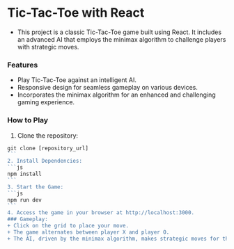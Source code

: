 # Tic-Tac-Toe with React
+ This project is a classic Tic-Tac-Toe game built using React. It includes an advanced AI that employs the minimax algorithm to challenge players with strategic moves.
### Features
+ Play Tic-Tac-Toe against an intelligent AI.
+ Responsive design for seamless gameplay on various devices.
+ Incorporates the minimax algorithm for an enhanced and challenging gaming experience.
### How to Play
1. Clone the repository:
````js
git clone [repository_url]
```
2. Install Dependencies:
```js
npm install
```
3. Start the Game:
```js
npm run dev
```
4. Access the game in your browser at http://localhost:3000.
### Gameplay:
+ Click on the grid to place your move.
+ The game alternates between player X and player O.
+ The AI, driven by the minimax algorithm, makes strategic moves for the CPU player.
